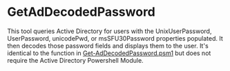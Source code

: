 # GetAdDecodedPassword
This tool queries Active Directory for users with the UnixUserPassword, UserPassword, unicodePwd, or msSFU30Password properties populated. It then decodes those password fields and displays them to the user. It's identical to the function in [Get-AdDecodedPassword.psm1](https://github.com/NetSPI/PowerShell/blob/master/Get-AdDecodedPassword.psm1) but does not require the Active Directory Powershell Module.
